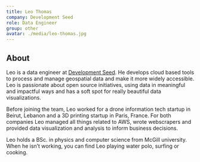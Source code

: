 ```yaml
---
title: Leo Thomas
company: Development Seed
role: Data Engineer
group: other
avatar: ./media/leo-thomas.jpg
---
```

## About

Leo is a data engineer at [Development Seed](https://developmentseed.org/). He develops cloud based tools to process and manage geospatial data and make it more widely accessible. Leo is passionate about open source initiatives, using data in meaningful and impactful ways and has a soft spot for really beautiful data visualizations.

Before joining the team, Leo worked for a drone information tech startup in Beirut, Lebanon and a 3D printing startup in Paris, France. For both companies Leo managed all things related to AWS, wrote webscrapers and provided data visualization and analysis to inform business decisions.

Leo holds a BSc. in physics and computer science from McGill university. When he isn’t working, you can find Leo playing water polo, surfing or cooking.